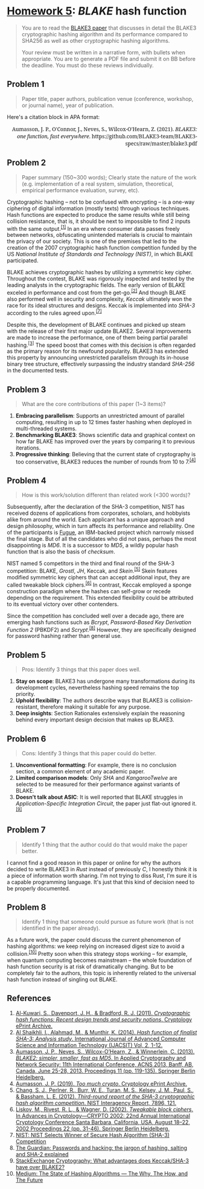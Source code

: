 # [Homework 5](https://github.com/hendraanggrian/IIT-CS554/blob/assets/assignments/hw5.pdf): *BLAKE* hash function

> You are to read the [BLAKE3 paper](https://github.com/BLAKE3-team/BLAKE3-specs/blob/master/blake3.pdf)
  that discusses in detail the BLAKE3 cryptographic hashing algorithm and its
  performance compared to SHA256 as well as other cryptographic hashing
  algorithms.
>
> Your review must be written in a narrative form, with bullets when
  appropriate. You are to generate a PDF file and submit it on BB before the
  deadline. You must do these reviews individually.

## Problem 1

> Paper title, paper authors, publication venue (conference, workshop, or
  journal name), year of publication.

Here's a citation block in APA format:

<div style="font-family: 'Noto Serif'; text-align: right;">
Aumasson, J. P., O'Connor, J., Neves, S., Wilcox-O'Hearn, Z. (2021). <i>BLAKE3: one function, fast everywhere</i>. https://github.com/BLAKE3-team/BLAKE3-specs/raw/master/blake3.pdf
</div>

## Problem 2

> Paper summary (150~300 words); Clearly state the nature of the work (e.g.
  implementation of a real system, simulation, theoretical, empirical
  performance evaluation, survey, etc).

Cryptographic hashing &ndash; not to be confused with encrypting &ndash; is a
one-way ciphering of digital information (mostly texts) through various
techniques. Hash functions are expected to produce the same results while still
being collision resistance, that is, it should be next to impossible to find 2
inputs with the same output.<sup>[\[1\]]</sup> In an era where consumer data
passes freely between networks, obfuscating unintended materials is crucial to
maintain the privacy of our society. This is one of the premises that led to the
creation of the 2007 cryptographic hash function competition funded by the US
*National Institute of Standards and Technology (NIST)*, in which BLAKE
participated.

BLAKE achieves cryptographic hashes by utilizing a symmetric key cipher.
Throughout the contest, BLAKE was rigorously inspected and tested by the leading
analysts in the cryptographic fields. The early version of BLAKE exceled in
performance and cost from the get-go.<sup>[\[2\]]</sup> And though BLAKE also
performed well in security and complexity, *Keccak* ultimately won the race for
its ideal structures and designs. Keccak is implemented into *SHA-3* according
to the rules agreed upon.<sup>[\[7\]]</sup>

Despite this, the development of BLAKE continues and picked up steam with the
release of their first major update BLAKE2. Several improvements are made to
increase the performance, one of them being partial parallel hashing.<sup>[\[3\]]</sup>
The speed boost that comes with this decision is often regarded as the primary
reason for its newfound popularity. BLAKE3 has extended this property by
announcing unrestricted parallelism through its in-house binary tree structure,
effectively surpassing the industry standard *SHA-256* in the documented tests.

## Problem 3

> What are the core contributions of this paper (1~3 items)?

1. **Embracing parallelism**: Supports an unrestricted amount of parallel
  computing, resulting in up to 12 times faster hashing when deployed in
  multi-threaded systems.
2. **Benchmarking BLAKE3**: Shows scientific data and graphical context on how
  far BLAKE has improved over the years by comparing it to previous iterations.
3. **Progressive thinking**: Believing that the current state of cryptography is
  too conservative, BLAKE3 reduces the number of rounds from 10 to 7.<sup>[\[4\]]</sup>

## Problem 4

> How is this work/solution different than related work (<300 words)?

Subsequently, after the declaration of the SHA-3 competition, NIST has received
dozens of applications from corporates, scholars, and hobbyists alike from
around the world. Each applicant has a unique approach and design philosophy,
which in turn affects its performance and reliability. One of the participants
is [Fugue](https://researcher.watson.ibm.com/researcher/view_group.php?id=3302),
an IBM-backed project which narrowly missed the final stage. But of all the
candidates who did not pass, perhaps the most disappointing is *MD6*. It is a
successor to *MD5*, a wildly popular hash function that is also the basis of
*checksum*.

NIST named 5 competitors in the third and final round of the SHA-3 competition:
BLAKE, *Grostl*, *JH*, Keccak, and *Skein*.<sup>[\[5\]]</sup> Skein features
modified symmetric key ciphers that can accept additional input, they are called
tweakable block ciphers.<sup>[\[6\]]</sup> In contrast, Keccak employed a sponge
construction paradigm where the hashes can self-grow or recede depending on the
requirement. This extended flexibility could be attributed to its eventual
victory over other contenders.

Since the competition has concluded well over a decade ago, there are emerging
hash functions such as *Bcrypt*, *Password-Based Key Derivation Function 2*
(PBKDF2) and *Scrypt*.<sup>[\[8\]]</sup> However, they are specifically designed
for password hashing rather than general use.

## Problem 5

> Pros: Identify 3 things that this paper does well.

1. **Stay on scope**: BLAKE3 has undergone many transformations during its
  development cycles, nevertheless hashing speed remains the top priority.
2. **Uphold flexibility**: The authors describe ways that BLAKE3 is
  collision-resistant, therefore making it suitable for any purpose.
3. **Deep insights**: Section Rationales extensively explain the reasoning
  behind every important design decision that makes up BLAKE3.

## Problem 6

> Cons: Identify 3 things that this paper could do better.

1. **Unconventional formatting**: For example, there is no conclusion section, a
  common element of any academic paper.
2. **Limited comparison models**: Only *SHA* and *KangarooTwelve* are selected
  to be measured for their performance against variants of BLAKE.
3. **Doesn't talk about ASIC**: It is well reported that BLAKE struggles in
  *Application-Specific Integration Circuit*, the paper just flat-out ignored
  it.<sup>[\[9\]]</sup>

## Problem 7

> Identify 1 thing that the author could do that would make the paper better.

I cannot find a good reason in this paper or online for why the authors decided
to write BLAKE3 in *Rust* instead of previously *C*, I honestly think it is a
piece of information worth sharing. I'm not trying to diss Rust, I'm sure it is
a capable programming language. It's just that this kind of decision need to be
properly documented.

## Problem 8

> Identify 1 thing that someone could pursue as future work (that is not
  identified in the paper already).

As a future work, the paper could discuss the current phenomenon of hashing
algorithms: we keep relying on increased digest size to avoid a collision.<sup>[\[10\]]</sup>
Pretty soon when this strategy stops working &ndash; for example, when quantum
computing becomes mainstream &ndash; the whole foundation of hash function
security is at risk of dramatically changing. But to be completely fair to the
authors, this topic is inherently related to the universal hash function instead
of singling out BLAKE.

## References

1. [Al-Kuwari, S., Davenport, J. H., & Bradford, R. J. (2011). *Cryptographic hash functions: Recent design trends and security notions*. Cryptology ePrint Archive.](https://eprint.iacr.org/2011/565.pdf)
2. [Al Shaikhli, I., Alahmad, M., & Munthir, K. (2014). *Hash function of finalist SHA-3: Analysis study*. International Journal of Advanced Computer Science and Information Technology (IJACSIT) Vol, 2, 1-12.](https://papers.ssrn.com/sol3/papers.cfm?abstract_id=2376182)
3. [Aumasson, J. P., Neves, S., Wilcox-O’Hearn, Z., & Winnerlein, C. (2013). *BLAKE2: simpler, smaller, fast as MD5*. In Applied Cryptography and Network Security: 11th International Conference, ACNS 2013, Banff, AB, Canada, June 25-28, 2013. Proceedings 11 (pp. 119-135). Springer Berlin Heidelberg.](https://eprint.iacr.org/2013/322.pdf)
4. [Aumasson, J. P. (2019). *Too much crypto*. Cryptology ePrint Archive.](https://eprint.iacr.org/2019/1492.pdf)
5. [Chang, S. J., Perlner, R., Burr, W. E., Turan, M. S., Kelsey, J. M., Paul, S., & Bassham, L. E. (2012). *Third-round report of the SHA-3 cryptographic hash algorithm competition*. NIST Interagency Report, 7896, 121.](https://nvlpubs.nist.gov/nistpubs/ir/2012/NIST.IR.7896.pdf)
6. [Liskov, M., Rivest, R. L., & Wagner, D. (2002). *Tweakable block ciphers*. In Advances in Cryptology—CRYPTO 2002: 22nd Annual International Cryptology Conference Santa Barbara, California, USA, August 18–22, 2002 Proceedings 22 (pp. 31-46). Springer Berlin Heidelberg.](https://home.cs.colorado.edu/~jrblack/class/csci7000/f03/papers/tweak-crypto02.pdf)
7. [NIST: NIST Selects Winner of Secure Hash Algorithm (SHA-3) Competition](https://www.nist.gov/news-events/news/2012/10/nist-selects-winner-secure-hash-algorithm-sha-3-competition/)
8. [The Guardian: Passwords and hacking: the jargon of hashing, salting and SHA-2 explained](https://www.theguardian.com/technology/2016/dec/15/passwords-hacking-hashing-salting-sha-2/)
9. [StackExchange Cryptography: What advantages does Keccak/SHA-3 have over BLAKE2?](https://crypto.stackexchange.com/questions/31674/what-advantages-does-keccak-sha-3-have-over-blake2/)
10. [Medium: The State of Hashing Algorithms — The Why, The How, and The Future](https://medium.com/@rauljordan/the-state-of-hashing-algorithms-the-why-the-how-and-the-future-b21d5c0440de/)

[\[1\]]: https://eprint.iacr.org/2011/565.pdf
[\[2\]]: https://papers.ssrn.com/sol3/papers.cfm?abstract_id=2376182
[\[3\]]: https://eprint.iacr.org/2013/322.pdf
[\[4\]]: https://eprint.iacr.org/2019/1492.pdf
[\[5\]]: https://nvlpubs.nist.gov/nistpubs/ir/2012/NIST.IR.7896.pdf
[\[6\]]: https://home.cs.colorado.edu/~jrblack/class/csci7000/f03/papers/tweak-crypto02.pdf
[\[7\]]: https://www.nist.gov/news-events/news/2012/10/nist-selects-winner-secure-hash-algorithm-sha-3-competition/
[\[8\]]: https://www.theguardian.com/technology/2016/dec/15/passwords-hacking-hashing-salting-sha-2/
[\[9\]]: https://crypto.stackexchange.com/questions/31674/what-advantages-does-keccak-sha-3-have-over-blake2/
[\[10\]]: https://medium.com/@rauljordan/the-state-of-hashing-algorithms-the-why-the-how-and-the-future-b21d5c0440de/
